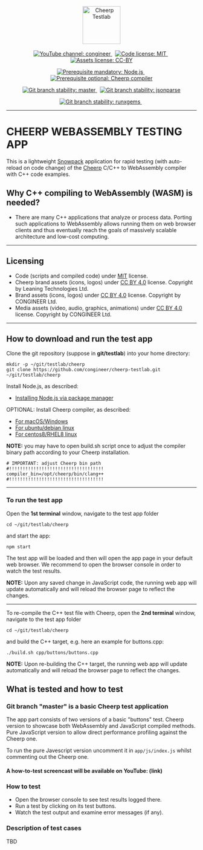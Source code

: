 <!-- markdownlint-disable MD033 MD041 -->

<!-- HINT:  loading logo from local file is for debugging puroses only -->
<!-- ![Cheerp Testlab logo](./cheerp_testlab_logo.png "Cheerp Testlab") -->

<div align="center">
  <a href="https://github.com/congineer/cheerp-testlab">
    <img height="100" src="https://raw.githubusercontent.com/congineer/cheerp-testlab/master/cheerp_testlab_logo.png" alt="Cheerp Testlab">
  </a><br><br>
  <a href="https://www.youtube.com/channel/UCT4TzDSHnq2e0p5YlF37NeQ">
    <img alt="YouTube channel: congineer" src="https://img.shields.io/badge/screencast%20channel-congineer-ff0000?style=for-the-badge&logo=youtube&logoColor=ff0000">
  </a><span>&nbsp;</span>
  <a href="https://opensource.org/licenses/mit">
    <img alt="Code license: MIT" src="https://img.shields.io/badge/code%20license-mit-greene.svg?style=for-the-badge&logo=Open+Source+Initiative&logoColor=white">
  </a><span>&nbsp;</span>
  <a href="https://creativecommons.org/licenses/by/4.0/">
    <img alt="Assets license: CC-BY" src="https://img.shields.io/badge/assets%20license-by%204.0-greene.svg?style=for-the-badge&logo=creative-commons&logoColor=white">
  </a>
  <br><p></p>
  <a href="https://nodejs.org/en/download/package-manager/">
    <img alt="Prerequisite mandatory: Node.js" src="https://img.shields.io/badge/prerequisite:%20mandatory-node.js-339933?style=for-the-badge&logo=node.js&logoColor=white&labelColor=blue">
  </a><span>&nbsp;</span>
  <a href="https://leaningtech.com/cheerp/">
    <img alt="Prerequisite optional: Cheerp compiler" src="https://img.shields.io/badge/prerequisite:%20optional-cheerp%20compiler-4fdbd1?style=for-the-badge&logo=c%2B%2B&logoColor=white">
  </a>
  <br><p></p>
  <a href="https://github.com/congineer/cheerp-testlab/tree/master">
    <img alt="Git branch stability: master" src="https://img.shields.io/badge/branch%20stability:%20master-stable-greene?style=for-the-badge&logo=github&logoColor=f5f5f5">
  </a><span>&nbsp;</span>
  <a href="https://github.com/congineer/cheerp-testlab/tree/jsonparse">
    <img alt="Git branch stability: jsonparse" src="https://img.shields.io/badge/branch%20stability:%20jsonparse-unstable-ff6700?style=for-the-badge&logo=github&logoColor=f5f5f5">
  </a>
  <br><p></p>
  <a href="https://alm.congineer.com/plugins/git/testlab/cheerp?a=tree&hb=runxgems">
    <img alt="Git branch stability: runxgems" src="https://img.shields.io/badge/branch%20stability:%20runxgems-stable-greene?style=for-the-badge&logo=git&logoColor=f34f28">
  </a><span>&nbsp;</span>
  <br><p></p>
</div>

<!-- ---
&nbsp;

[![YouTube channel: congineer](https://img.shields.io/badge/screencast%20channel-congineer-ff0000?style=for-the-badge&logo=youtube&logoColor=ff0000)](https://www.youtube.com/channel/UCT4TzDSHnq2e0p5YlF37NeQ)
[![Code license: MIT](https://img.shields.io/badge/code%20license-mit-greene.svg?style=for-the-badge&logo=Open+Source+Initiative&logoColor=white)](https://opensource.org/licenses/mit)
[![Assets license: CC-BY](https://img.shields.io/badge/assets%20license-by%204.0-greene.svg?style=for-the-badge&logo=creative-commons&logoColor=white)](https://creativecommons.org/licenses/by/4.0/)

[![Prerequisite mandatory: Node.js](https://img.shields.io/badge/prerequisite:%20mandatory-node.js-339933?style=for-the-badge&logo=node.js&logoColor=white&labelColor=blue)](https://nodejs.org/en/download/package-manager/)
[![Prerequisite optional: Cheerp compiler](https://img.shields.io/badge/prerequisite:%20optional-cheerp%20compiler-4fdbd1?style=for-the-badge&logo=c%2B%2B&logoColor=white)](https://leaningtech.com/cheerp/)

[![Git branch stability: master](https://img.shields.io/badge/branch%20stability:%20master-stable-greene?style=for-the-badge&logo=github&logoColor=f5f5f5)](https://github.com/congineer/cheerp-testlab/tree/master)
[![Git branch stability: jsonparse](https://img.shields.io/badge/branch%20stability:%20jsonparse-unstable-ff6700?style=for-the-badge&logo=github&logoColor=f5f5f5)](https://github.com/congineer/cheerp-testlab/tree/jsonparse)

[![Git branch stability: runxgems](https://img.shields.io/badge/branch%20stability:%20runxgems-stable-greene?style=for-the-badge&logo=git&logoColor=f34f28)](https://alm.congineer.com/plugins/git/testlab/cheerp?a=tree&hb=runxgems)

&nbsp;-->

---

# CHEERP WEBASSEMBLY TESTING APP

This is a lightweight [Snowpack](https://www.snowpack.dev/) application for rapid testing (with auto-reload on code change) of the [Cheerp](https://leaningtech.com/cheerp/) C/C++ to WebAssembly compiler with C++ code examples.

## Why C++ compiling to WebAssembly (WASM) is needed?

* There are many C++ applications that analyze or process data. Porting such applications to WebAssembly allows running them on web browser clients and thus eventually reach the goals of massively scalable architecture and low-cost computing.

---

## Licensing

* Code (scripts and compiled code) under [MIT](LICENSE) license.
* Cheerp brand assets (icons, logos) under [CC BY 4.0](https://creativecommons.org/licenses/by/4.0/) license. Copyright by Leaning Technologies Ltd.
* Brand assets (icons, logos) under [CC BY 4.0](https://creativecommons.org/licenses/by/4.0/) license. Copyright by CONGINEER Ltd.
* Media assets (video, audio, graphics, animations) under [CC BY 4.0](https://creativecommons.org/licenses/by/4.0/) license. Copyright by CONGINEER Ltd.

---

## How to download and run the test app

Clone the git repository (suppose in **git/testlab**) into your home directory:

~~~shell
mkdir -p ~/git/testlab/cheerp
git clone https://github.com/congineer/cheerp-testlab.git ~/git/testlab/cheerp
~~~

Install Node.js, as described:

* [Installing Node.js via package manager](https://nodejs.org/en/download/package-manager)

OPTIONAL: Install Cheerp compiler, as described:

* [For macOS/Windows](https://github.com/leaningtech/cheerp-meta/wiki/Windows-and-macOS-installation)
* [For ubuntu/debian linux](https://github.com/leaningtech/cheerp-meta/wiki/Ubuntu-Debian-installation-using-PPA)
* [For centos8/RHEL8 linux](https://github.com/leaningtech/cheerp-meta/wiki/RHEL8-and-CentOS-8-installation)

__NOTE:__ you may have to open build.sh script once to adjust the compiler binary path according to your Cheerp installation.

~~~shell
# IMPORTANT: adjust Cheerp bin path
#!!!!!!!!!!!!!!!!!!!!!!!!!!!!!!!!!!!
compiler_bin=/opt/cheerp/bin/clang++
#!!!!!!!!!!!!!!!!!!!!!!!!!!!!!!!!!!!
~~~

---

### To run the test app

Open the **1st terminal** window, navigate to the test app folder

~~~shell
cd ~/git/testlab/cheerp
~~~

and start the app:

~~~shell
npm start
~~~

The test app will be loaded and then will open the app page in your default web browser. We recommend to open the browser console in order to watch the test results.

__NOTE:__ Upon any saved change in JavaScript code, the running web app will update automatically and will reload the browser page to reflect the changes.

---

To re-compile the C++ test file with Cheerp, open the **2nd terminal** window, navigate to the test app folder

~~~shell
cd ~/git/testlab/cheerp
~~~

and build the C++ target, e.g. here an example for buttons.cpp:

~~~shell
./build.sh cpp/buttons/buttons.cpp
~~~

__NOTE:__ Upon re-building the C++ target, the running web app will update automatically and will reload the browser page to reflect the changes.

## What is tested and how to test

### Git branch "master" is a basic Cheerp test application

The app part consists of two versions of a basic "buttons" test. Cheerp version to showcase both WebAssembly and JavaScript compiled methods. Pure JavaScript version to allow direct performance profiling against the Cheerp one.

To run the pure Javescript version uncomment it in `app/js/index.js` whilst commenting out the Cheerp one.

#### A how-to-test screencast will be available on YouTube: (link)

### How to test

* Open the browser console to see test results logged there.
* Run a test by clicking on its test buttons.
* Watch the test output and examine error messages (if any).

### Description of test cases

TBD
